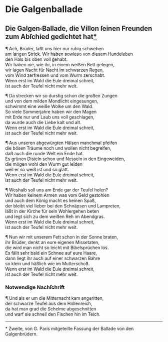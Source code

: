 # Die Galgenballade
<a name="122"></a>
## Die Galgen⸗Ballade, die Villon ſeinen Freunden zum Abſchied gedichtet hat[*](#fussnote)

¶ Ach, Brüder, laßt uns hier nur ruhig schweben  
am langen Strick. Wir haben sowieso von diesem Hundeleben  
den Hals bis oben voll gehabt.  
Wir haben nie, wie ihr, in einem weißen Bett gelegen,  
wir lagen Nacht für Nacht im schwarzen Regen,  
vom Wind zerfressen und vom Wurm zerschabt.  
Wenn erst im Wald die Eule dreimal schreit,  
ist auch der Teufel nicht mehr weit.

¶ Da strecken wir so durstig schon die großen Zungen  
und von dem milden Mondlicht eingesungen,  
schwimmt eine weiße Wolke um den Wald.  
So viele Sommerjahre haben wir den Magen  
mit Erde nur und Laub uns voll geschlagen,  
da wurde auch die Liebe kalt und alt.  
Wenn erst im Wald die Eule dreimal schreit,  
ist auch der Teufel nicht mehr weit.

¶ Aus unseren abgewürgten Hälsen manchmal pfeifen  
die bösen Träume noch und wollen nicht begreifen,  
daß auch die runde Welt ein Ende hat.  
Es grünen Disteln schon und Nesseln in den Eingeweiden,  
die mögen wohl den Wurm gut leiden  
weil er so weiß ist und so glatt.  
Wenn erst im Wald die Eule dreimal schreit,  
ist auch der Teufel nicht mehr weit.

¶ Weshalb soll uns am Ende gar der Teufel holen?  
Wir haben keinem Armen was vom Geld gestohlen  
und auch dem König macht es keinen Spaß,  
der bleibt viel lieber bei den Schnäpsen und Lampreten,  
läßt in der Kirche für sein Wohlergehen beten  
und legt sich zu dem weißen Reh im Abendgras.  
Wenn erst im Wald die Eule dreimal schreit,  
ist auch der Teufel nicht mehr weit.

¶ Nun wir mit unserem Fett schon in der Sonne braten,  
ihr Brüder, denkt an eure eigenen Missetaten,  
die wird man nicht so leicht mit Bibelsprüchen los.  
Es fällt sehr bald ein Schnee auf eure Haare,  
dann liegt ihr auch auf einer schwarzen Bahre  
so klein und häßlich wie im Mutterschoß.  
Wenn erst im Wald die Eule dreimal schreit,  
ist auch der Teufel nicht mehr weit.

### Notwendige Nachſchrift

¶ Und als er um die Mitternacht kam angeritten,  
der schwarze Teufel aus dem Höllenreich,  
da hat man grad die Schelme abgeschnitten  
und warf sie schnell den Fischen hin im Teich.

---

<p id="fussnote">* Zweite, von G. Paris mitgeteilte Fassung der Ballade von den
Galgenbrüdern.</p>
